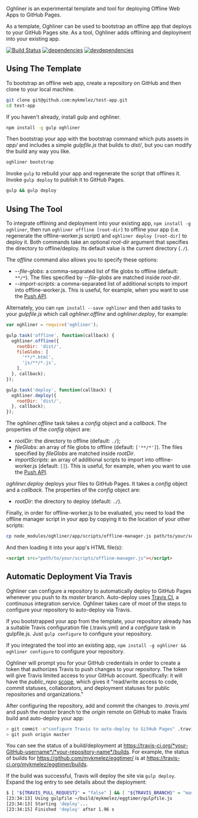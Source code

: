 Oghliner is an experimental template and tool for deploying Offline Web Apps to GitHub Pages.

As a template, Oghliner can be used to bootstrap an offline app that deploys to your GitHub Pages site. As a tool, Oghliner adds offlining and deployment into your existing app.

[![Build Status](https://travis-ci.org/mozilla/oghliner.svg)](https://travis-ci.org/mozilla/oghliner)
[![dependencies](https://david-dm.org/mozilla/oghliner.svg)](https://david-dm.org/mozilla/oghliner)
[![devdependencies](https://david-dm.org/mozilla/oghliner/dev-status.svg)](https://david-dm.org/mozilla/oghliner#info=devDependencies)

Using The Template
------------------

To bootstrap an offline web app, create a repository on GitHub and then clone to your local machine.

```bash
git clone git@github.com:mykmelez/test-app.git
cd test-app
```

If you haven't already, install gulp and oghliner.

```bash
npm install -g gulp oghliner
```

Then bootstrap your app with the bootstrap command which puts assets in *app/* and includes a simple *gulpfile.js* that builds to *dist/*, but you can modify the build any way you like.

```bash
oghliner bootstrap
```

Invoke `gulp` to rebuild your app and regenerate the script that offlines it. Invoke `gulp deploy` to publish it to GitHub Pages.

```bash
gulp && gulp deploy
```

Using The Tool
--------------

To integrate offlining and deployment into your existing app, `npm install -g oghliner`, then run `oghliner offline [root-dir]` to offline your app (i.e. regenerate the offline-worker.js script) and `oghliner deploy [root-dir]` to deploy it.  Both commands take an optional *root-dir* argument that specifies the directory to offline/deploy. Its default value is the current directory (`./`).

The *offline* command also allows you to specify these options:

- *--file-globs*: a comma-separated list of file globs to offline (default: `**/*`). The files specified by *--file-globs* are matched inside *root-dir*.
- *--import-scripts*: a comma-separated list of additional scripts to import into offline-worker.js. This is useful, for example, when you want to use the [Push API](https://developer.mozilla.org/en-US/docs/Web/API/Push_API).

Alternately, you can `npm install --save oghliner` and then add tasks to your *gulpfile.js* which call *oghliner.offline* and *oghliner.deploy*, for example:

```js
var oghliner = require('oghliner');

gulp.task('offline', function(callback) {
  oghliner.offline({
    rootDir: 'dist/',
    fileGlobs: [
      '**/*.html',
      'js/**/*.js',
    ],
  }, callback);
});

gulp.task('deploy', function(callback) {
  oghliner.deploy({
    rootDir: 'dist/',
  }, callback);
});
```

The *oghliner.offline* task takes a *config* object and a *callback*. The properties of the *config* object are:
- *rootDir*: the directory to offline (default: `./`);
- *fileGlobs*: an array of file globs to offline (default: `['**/*']`). The files specified by *fileGlobs* are matched inside *rootDir*.
- *importScripts*: an array of additional scripts to import into offline-worker.js (default: `[]`). This is useful, for example, when you want to use the [Push API](https://developer.mozilla.org/en-US/docs/Web/API/Push_API).

*oghliner.deploy* deploys your files to GitHub Pages. It takes a *config* object and a *callback*. The properties of the *config* object are:

- *rootDir*: the directory to deploy (default: `./`).

Finally, in order for offline-worker.js to be evaluated, you need to load the offline manager script in your app by copying it to the location of your other scripts:

```bash
cp node_modules/oghliner/app/scripts/offline-manager.js path/to/your/scripts/
```

And then loading it into your app's HTML file(s):

```html
<script src="path/to/your/scripts/offline-manager.js"></script>
```

Automatic Deployment Via Travis
-------------------------------

Oghliner can configure a repository to automatically deploy to GitHub Pages whenever you push to its *master* branch. Auto-deploy uses [Travis CI](https://travis-ci.org/), a continuous integration service. Oghliner takes care of most of the steps to configure your repository to auto-deploy via Travis.

If you bootstrapped your app from the template, your repository already has a suitable Travis configuration file (.travis.yml) and a *configure* task in gulpfile.js. Just `gulp configure` to configure your repository.

If you integrated the tool into an existing app, `npm install -g oghliner && oghliner configure` to configure your repository.

Oghliner will prompt you for your GitHub credentials in order to create a token that authorizes Travis to push changes to your repository. The token will give Travis limited access to your GitHub account. Specifically: it will have the *public_repo* [scope](https://developer.github.com/v3/oauth/#scopes), which gives it "read/write access to code, commit statuses, collaborators, and deployment statuses for public repositories and organizations."

After configuring the repository, add and commit the changes to *.travis.yml* and push the *master* branch to the *origin* remote on GitHub to make Travis build and auto-deploy your app:

```bash
> git commit -m"configure Travis to auto-deploy to GitHub Pages" .travis.yml
> git push origin master
```

You can see the status of a build/deployment at https://travis-ci.org/*your-GitHub-username*/*your-repository-name*/builds. For example, the status of builds for https://github.com/mykmelez/eggtimer/ is at https://travis-ci.org/mykmelez/eggtimer/builds.

If the build was successful, Travis will deploy the site via `gulp deploy`. Expand the log entry to see details about the deployment:

```bash
$ [ "${TRAVIS_PULL_REQUEST}" = "false" ] && [ "${TRAVIS_BRANCH}" = "master" ] && gulp deploy
[23:34:13] Using gulpfile ~/build/mykmelez/eggtimer/gulpfile.js
[23:34:13] Starting 'deploy'...
[23:34:15] Finished 'deploy' after 1.96 s
```
